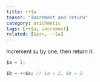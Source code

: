 ```yaml
---
title: ++$a
teaser: "Increment and return"
category: arithmetic
tags: [++$a, increment]
related: [$a++, --$a]
---
```


Increment `$a` by one, then return it.

```php
$a = 1;

$b = ++$a; // $a = 2, $b = 2
```
